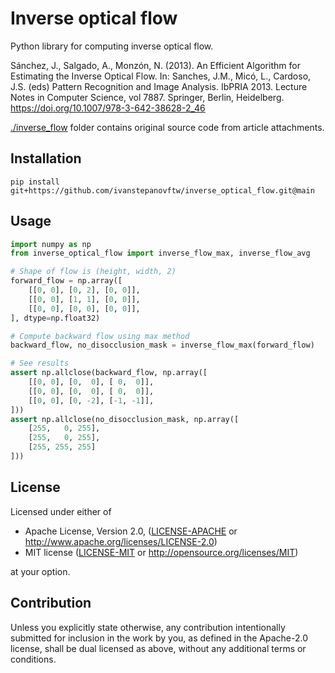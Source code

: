 # Inverse optical flow
Python library for computing inverse optical flow.

Sánchez, J., Salgado, A., Monzón, N. (2013). An Efficient Algorithm for Estimating the Inverse Optical Flow. In: Sanches, J.M., Micó, L., Cardoso, J.S. (eds) Pattern Recognition and Image Analysis. IbPRIA 2013. Lecture Notes in Computer Science, vol 7887. Springer, Berlin, Heidelberg. https://doi.org/10.1007/978-3-642-38628-2_46

[./inverse_flow](`./inverse_flow`) folder contains original source code from article attachments.


## Installation
```shell
pip install git+https://github.com/ivanstepanovftw/inverse_optical_flow.git@main
```

## Usage
```python
import numpy as np
from inverse_optical_flow import inverse_flow_max, inverse_flow_avg

# Shape of flow is (height, width, 2)
forward_flow = np.array([
    [[0, 0], [0, 2], [0, 0]],
    [[0, 0], [1, 1], [0, 0]],
    [[0, 0], [0, 0], [0, 0]],
], dtype=np.float32)

# Compute backward flow using max method
backward_flow, no_disocclusion_mask = inverse_flow_max(forward_flow)

# See results
assert np.allclose(backward_flow, np.array([
    [[0, 0], [0,  0], [ 0,  0]],
    [[0, 0], [0,  0], [ 0,  0]],
    [[0, 0], [0, -2], [-1, -1]],
]))
assert np.allclose(no_disocclusion_mask, np.array([
    [255,   0, 255],
    [255,   0, 255],
    [255, 255, 255]
]))
```

## License

Licensed under either of

* Apache License, Version 2.0, ([LICENSE-APACHE](LICENSE-APACHE) or http://www.apache.org/licenses/LICENSE-2.0)
* MIT license ([LICENSE-MIT](LICENSE-MIT) or http://opensource.org/licenses/MIT)

at your option.

## Contribution

Unless you explicitly state otherwise, any contribution intentionally submitted
for inclusion in the work by you, as defined in the Apache-2.0 license, shall be dual licensed as above, without any
additional terms or conditions.
